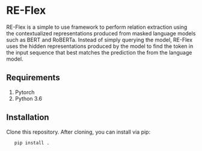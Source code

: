 # RE-Flex

RE-Flex is a simple to use framework to perform relation extraction using the contextualized representations produced from masked language models such as BERT and RoBERTa. Instead of simply querying the model,
RE-Flex uses the hidden representations produced by the model to find the token in the input sequence that best matches the prediction the from the language model.


## Requirements

1. Pytorch
2. Python 3.6

## Installation

Clone this repository. After cloning, you can install via pip:

```
   pip install .
```



